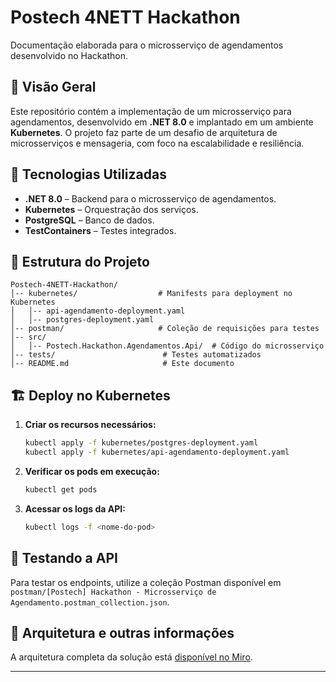 # Postech 4NETT Hackathon

Documentação elaborada para o microsserviço de agendamentos desenvolvido no Hackathon.

## 📌 Visão Geral

Este repositório contém a implementação de um microsserviço para agendamentos, desenvolvido em **.NET 8.0** e implantado em um ambiente **Kubernetes**. O projeto faz parte de um desafio de arquitetura de microsserviços e mensageria, com foco na escalabilidade e resiliência.

## 🚀 Tecnologias Utilizadas

- **.NET 8.0** – Backend para o microsserviço de agendamentos.
- **Kubernetes** – Orquestração dos serviços.
- **PostgreSQL** – Banco de dados.
- **TestContainers** – Testes integrados.

## 📂 Estrutura do Projeto

```
Postech-4NETT-Hackathon/
│-- kubernetes/                  # Manifests para deployment no Kubernetes
│   │-- api-agendamento-deployment.yaml
│   │-- postgres-deployment.yaml
│-- postman/                     # Coleção de requisições para testes
│-- src/
│   │-- Postech.Hackathon.Agendamentos.Api/  # Código do microsserviço
│-- tests/                        # Testes automatizados
│-- README.md                     # Este documento
```

## 🏗️ Deploy no Kubernetes

1. **Criar os recursos necessários:**
   ```sh
   kubectl apply -f kubernetes/postgres-deployment.yaml
   kubectl apply -f kubernetes/api-agendamento-deployment.yaml
   ```
2. **Verificar os pods em execução:**
   ```sh
   kubectl get pods
   ```
3. **Acessar os logs da API:**
   ```sh
   kubectl logs -f <nome-do-pod>
   ```

## 🔗 Testando a API

Para testar os endpoints, utilize a coleção Postman disponível em `postman/[Postech] Hackathon - Microsserviço de Agendamento.postman_collection.json`.

## 📜 Arquitetura e outras informações

A arquitetura completa da solução está <a href="https://miro.com/app/board/uXjVLmh7kAQ=/?share_link_id=909426844610" target="_blank">disponível no Miro</a>.

---